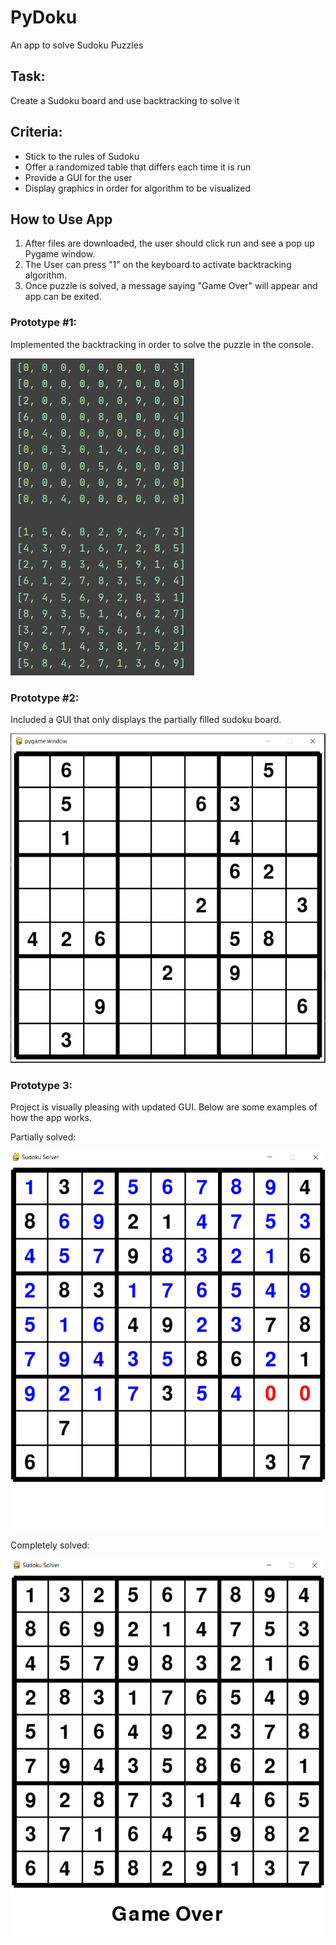 # PyDoku
An app to solve Sudoku Puzzles

## Task:
Create a Sudoku board and use backtracking to solve it

## Criteria:
* Stick to the rules of Sudoku
* Offer a randomized table that differs each time it is run
* Provide a GUI for the user
* Display graphics in order for algorithm to be visualized

## How to Use App
1. After files are downloaded, the user should click run and see a pop up Pygame window.
2. The User can press "1" on the keyboard to activate backtracking algorithm.
3. Once puzzle is solved, a message saying "Game Over" will appear and app can be exited.

### Prototype #1:
Implemented the backtracking in order to solve the puzzle in the console.

![](Images/BackTrackedSudokuEx.png)

### Prototype #2:
Included a GUI that only displays the partially filled sudoku board.

![](Images/pygameWindow_Unsolved.png)

### Prototype 3:
Project is visually pleasing with updated GUI. Below are some examples of how the app works.

Partially solved:


![](Images/pygameWindow_PartiallySolved.png)

Completely solved:


![](Images/pygameWindow_FullySolved.png)
